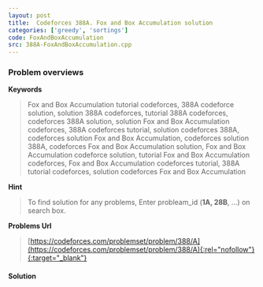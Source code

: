 ```yaml
---
layout: post
title:  Codeforces 388A. Fox and Box Accumulation solution
categories: ['greedy', 'sortings']
code: FoxAndBoxAccumulation
src: 388A-FoxAndBoxAccumulation.cpp
---
```

### **Problem overviews**

**Keywords**
> Fox and Box Accumulation tutorial codeforces, 388A codeforce solution, solution 388A codeforces, tutorial 388A codeforces, codeforces 388A solution, solution Fox and Box Accumulation codeforces, 388A codeforces tutorial, solution codeforces 388A, codeforces solution Fox and Box Accumulation, codeforces solution 388A, codeforces Fox and Box Accumulation solution, Fox and Box Accumulation codeforce solution, tutorial Fox and Box Accumulation codeforces, Fox and Box Accumulation codeforces tutorial, 388A tutorial codeforces, solution codeforces Fox and Box Accumulation

**Hint**
> To find solution for any problems, Enter probleam_id (**1A, 28B**, ...) on search box. 

**Problems Url**
> [https://codeforces.com/problemset/problem/388/A](https://codeforces.com/problemset/problem/388/A){:rel="nofollow"}{:target="_blank"}

#### **Solution**



